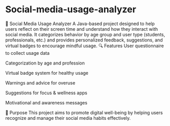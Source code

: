 # Social-media-usage-analyzer
📱 Social Media Usage Analyzer A Java-based project designed to help users reflect on their screen time and understand how they interact with social media. It categorizes behavior by age group and user type (students, professionals, etc.) and provides personalized feedback, suggestions, and virtual badges to encourage mindful usage. 
🔍 Features
User questionnaire to collect usage data

Categorization by age and profession

Virtual badge system for healthy usage

Warnings and advice for overuse

Suggestions for focus & wellness apps

Motivational and awareness messages

🎯 Purpose
This project aims to promote digital well-being by helping users recognize and manage their social media habits effectively.
